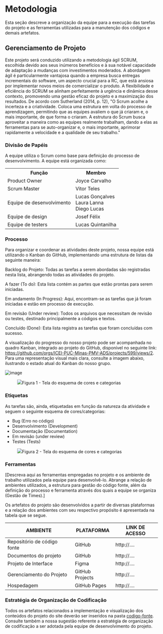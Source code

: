 
# Metodologia

Esta seção descreve a organização da equipe para a execução das tarefas do projeto e as ferramentas utilizadas para a manutenção dos códigos e demais artefatos.


## Gerenciamento de Projeto

Este projeto será conduzido utilizando a metodologia ágil SCRUM, escolhida devido aos seus inúmeros benefícios e à sua notável capacidade de adaptação a mudanças com investimentos moderados. A abordagem ágil é particularmente vantajosa quando a empresa busca entregas incrementais do software, um aspecto crucial para a RC, que está ansiosa por implementar novos meios de comercializar o produto. A flexibilidade e eficiência do SCRUM se alinham perfeitamente à urgência e dinâmica desse contexto, promovendo uma gestão eficaz do projeto e a maximização dos resultados.
De acordo com Sutherland (2014, p. 12), "O Scrum acolhe a incerteza e a criatividade. Coloca uma estrutura em volta do processo de aprendizagem, permitindo que as equipes avaliem o que já criaram e, o mais importante, de
que forma o criaram. A estrutura do Scrum busca aproveitar a maneira como as equipes realmente trabalham, dando a elas as ferramentas para se auto-organizar e, o mais importante, aprimorar rapidamente a velocidade e a qualidade de seu trabalho."

### Divisão de Papéis

A equipe utiliza o Scrum como base para definição do processo de desenvolvimento.
A equipe está organizada como:

 <table>
<!-- Cabeçalho da tabela - Funções -->
 <tr>
  <th>Função</th>
  <th>Membro</th> 
 </tr>
 
<!-- Corpo da tabela - Membros -->
<tr>
 
 <tr>
  <td>Product Owner</td>
  <td>Joyce Carvalho</td>
 </tr>
 
 <tr>
  <td>Scrum Master</td>
  <td>Vitor Teles</td>
 </tr>
 
 <tr>
  <td>Equipe de desenvolvimento</td>
  <td>Lucas Gonçalves <br/> Laura Lanna <br/> Diego Lucas</td>
 </tr>
 
 <tr>
  <td>Equipe de design</td>
  <td>Josef Félix</td>
 </tr>

 <tr>
  <td>Equipe de testers</td>
  <td>Lucas Quintanilha</td>
 </tr>
 
</tr>
 
</table>

### Processo

Para organizar e coordenar as atividades deste projeto, nossa equipe está utilizando o Kanban do GitHub, implementando uma estrutura de listas da seguinte maneira:

Backlog do Projeto: Todas as tarefas a serem abordadas são registradas nesta lista, abrangendo todas as atividades do projeto.

A fazer (To do): Esta lista contém as partes que estão prontas para serem iniciadas.

Em andamento (In Progress): Aqui, encontram-se as tarefas que já foram iniciadas e estão em processo de execução.

Em revisão (Under review): Todos os arquivos que necessitam de revisão ou testes, destinado principalmente a códigos e textos. 

Concluído (Done): Esta lista registra as tarefas que foram concluídas com sucesso.

A visualização do progresso do nosso projeto pode ser acompanhada no quadro Kanban, integrado ao projeto do GitHub, disponível no seguinte link: https://github.com/orgs/ICEI-PUC-Minas-PMV-ADS/projects/599/views/2. Para uma representação visual mais clara, consulte a imagem abaixo, ilustrando o estado atual do Kanban do nosso grupo.

![image](https://github.com/ICEI-PUC-Minas-PMV-ADS/pmv-ads-2023-2-e1-proj-web-t1-expresso-virtual/assets/48792332/0b52814f-7d08-4f77-ab88-6541bdbf3e1e)
<figure> 
  <img src=https://github.com/ICEI-PUC-Minas-PMV-ADS/pmv-ads-2023-2-e1-proj-web-t1-expresso-virtual/assets/48792332/0b52814f-7d08-4f77-ab88-6541bdbf3e1e
    <figcaption>Figura 1 - Tela do esquema de cores e categorias</figcaption>
</figure>


### Etiquetas
<p>As tarefas são, ainda, etiquetadas em função da natureza da atividade e seguem o seguinte esquema de cores/categorias:</p>

<ul>
  <li>Bug (Erro no código)</li>
  <li>Desenvolvimento (Development)</li>
  <li>Documentação (Documentation)</li>
  <li>Em revisão (under review)</li>
  <li>Testes (Tests)</li>
</ul>

<figure> 
  <img src="https://user-images.githubusercontent.com/100447878/164068979-9eed46e1-9b44-461e-ab88-c2388e6767a1.png"
    <figcaption>Figura 2 - Tela do esquema de cores e categorias</figcaption>
</figure> 
  
### Ferramentas

[Descreva aqui as ferramentas empregadas no projeto e os ambiente de trabalho utilizados pela  equipe para desenvolvê-lo. Abrange a relação de ambientes utilizados, a estrutura para gestão do código fonte, além da definição do processo e ferramenta através dos quais a equipe se organiza (Gestão de Times).]

Os artefatos do projeto são desenvolvidos a partir de diversas plataformas e a relação dos ambientes com seu respectivo propósito é apresentada na tabela que se segue.

| AMBIENTE                            | PLATAFORMA                         | LINK DE ACESSO                         |
|-------------------------------------|------------------------------------|----------------------------------------|
| Repositório de código fonte         | GitHub                             | http://....                            |
| Documentos do projeto               | GitHub                             | http://....                            |
| Projeto de Interface                | Figma                              | http://....                            |
| Gerenciamento do Projeto            | GitHub Projects                    | http://....                            |
| Hospedagem                          | GitHub Pages                       | http://....                            |


### Estratégia de Organização de Codificação 

Todos os artefatos relacionados a implementação e visualização dos conteúdos do projeto do site deverão ser inseridos na pasta [codigo-fonte](http://https://github.com/ICEI-PUC-Minas-PMV-ADS/WebApplicationProject-Template-v2/tree/main/codigo-fonte). Consulte também a nossa sugestão referente a estratégia de organização de codificação a ser adotada pela equipe de desenvolvimento do projeto.

